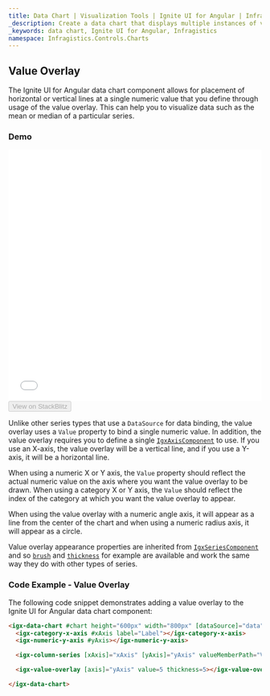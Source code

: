 ```yaml
---
title: Data Chart | Visualization Tools | Ignite UI for Angular | Infragistics | Value Overlay
_description: Create a data chart that displays multiple instances of visual elements in the same plot area in order to create composite chart views.
_keywords: data chart, Ignite UI for Angular, Infragistics
namespace: Infragistics.Controls.Charts
---
```


## Value Overlay

The Ignite UI for Angular data chart component allows for placement of horizontal or vertical lines at a single numeric value that you define through usage of the value overlay. This can help you to visualize data such as the mean or median of a particular series.

### Demo

<div class="sample-container loading" style="height: 500px">
    <iframe id="data-chart-overview-iframe" src='{environment:demosBaseUrl}/charts/data-chart-overview' width="100%" height="100%" seamless frameBorder="0" onload="onXPlatSampleIframeContentLoaded(this);"></iframe>
</div>
<div>
    <button data-localize="stackblitz" disabled class="stackblitz-btn" data-iframe-id="data-chart-overview-iframe" data-demos-base-url="{environment:demosBaseUrl}">View on StackBlitz
    </button>
</div>

<div class="divider--half"></div>

Unlike other series types that use a `DataSource` for data binding, the value overlay uses a `Value` property to bind a single numeric value. In addition, the value overlay requires you to define a single [`IgxAxisComponent`](/angular-apis/typescript/latest/classes/igxaxiscomponent.html) to use. If you use an X-axis, the value overlay will be a vertical line, and if you use a Y-axis, it will be a horizontal line.

When using a numeric X or Y axis, the `Value` property should reflect the actual numeric value on the axis where you want the value overlay to be drawn. When using a category X or Y axis, the `Value` should reflect the index of the category at which you want the value overlay to appear.

When using the value overlay with a numeric angle axis, it will appear as a line from the center of the chart and when using a numeric radius axis, it will appear as a circle.

Value overlay appearance properties are inherited from [`IgxSeriesComponent`](/angular-apis/typescript/latest/classes/igxseriescomponent.html) and so [`brush`](/angular-apis/typescript/latest/classes/igxseriescomponent.html#brush) and [`thickness`](/angular-apis/typescript/latest/classes/igxseriescomponent.html#thickness) for example are available and work the same way they do with other types of series.

### Code Example - Value Overlay

The following code snippet demonstrates adding a value overlay to the Ignite UI for Angular data chart component:

```html
<igx-data-chart #chart height="600px" width="800px" [dataSource]="data">
  <igx-category-x-axis #xAxis label="Label"></igx-category-x-axis>
  <igx-numeric-y-axis #yAxis></igx-numeric-y-axis>

  <igx-column-series [xAxis]="xAxis" [yAxis]="yAxis" valueMemberPath="Value"></igx-column-series>

  <igx-value-overlay [axis]="yAxis" value=5 thickness=5></igx-value-overlay>

</igx-data-chart>
```
